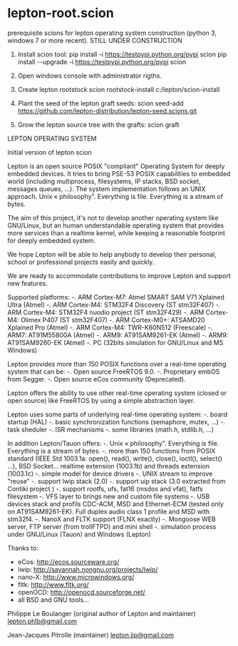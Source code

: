 # lepton-root.scion
prerequisite scions for lepton operating system construction (python 3, windows 7 or more recent).
STILL UNDER CONSTRUCTION

1) Install scion tool:
pip install -i https://testpypi.python.org/pypi scion
pip install --upgrade -i https://testpypi.python.org/pypi scion

2) Open windows console with administrator rigths.

3) Create lepton rootstock
scion rootstock-install  c:/lepton/scion-install

4) Plant the seed of the lepton graft seeds:
scion seed-add https://github.com/lepton-distribution/lepton-seed.scions.git

5) Grow the lepton source tree with the grafts:
scion graft

LEPTON OPERATING SYSTEM

Initial version of lepton scion

Lepton is an open source POSIX "compliant" Operating System for 
deeply embedded devices. It tries to bring PSE-53 POSIX capabilities 
to embedded world (including multiprocess, filesystems, IP stacks, BSD socket,  messages 
queues, ...). 
The system implementation follows an UNIX approach. Unix « philosophy". Everything is file. Everything is a stream of bytes. 

The aim of this project, it's not to develop another operating system 
like GNU/Linux, but an human understandable operating system that provides 
more services than a realtime kernel, while keeping a reasonable footprint 
for deeply embedded system. 

We hope Lepton will be able to help anybody to develop their personal,
school or professional projects easily and quickly.

We are ready to accommodate contributions to improve Lepton and support 
new features.

Supported platforms:
   -. ARM Cortex-M7: Atmel SMART SAM V71 Xplained Ultra (Atmel)
   -. ARM Cortex-M4: STM32F4 Discovery (ST stm32F407)
   -. ARM Cortex-M4: STM32F4 nuodio project (ST stm32F429)
   -. ARM Cortex-M4: Olimex P407 (ST stm32F407)
   -. ARM Cortex-M0+: ATSAMD20 Xplained Pro (Atmel)
   -. ARM Cortex-M4: TWR-K60N512 (Freescale)
   -. ARM7: AT91M55800A (Atmel)
   -. ARM9: AT91SAM9261-EK (Atmel)
   -. ARM9: AT91SAM9260-EK (Atmel)
   -. PC (32bits simulation for GNU/Linux and MS Windows)

Lepton provides more than 150 POSIX functions over a real-time
operating system that can be:
   -. Open source FreeRTOS 9.0. 
   -. Proprietary embOS from Segger.
   -. Open source eCos community (Deprecated).

Lepton offers the ability to use other real-time operating system (closed 
or open source) like FreeRTOS by using a simple abstraction layer. 

Lepton uses some parts of underlying real-time operating system:
   -. board startup (HAL)
   -. basic synchronization functions (semaphore, mutex, ...)
   -. task sheduler
   -. ISR mechanisms
   -. some libraries (math.h, stdlib.h, ...)

In addition Lepton/Tauon offers:
  -. Unix « philosophy". Everything is file. Everything is a stream of bytes. 
  -. more than 150 functions from POSIX standard (IEEE Std 1003.1a: open(), read(), write(), close(), ioctl(), select() …), BSD Socket…
  realtime extension (1003.1b) and threads extension (1003.1c)
  -. simple model for device drivers
  -. UNIX stream to improve "reuse"
  -. support lwip stack (2.0)
  -. support uip stack (3.0 extracted from Contiki project )
  -. support rootfs, ufs, fat16 (msdos and vfat), fatfs filesystem
  -. VFS layer to brings new and custom file systems 
  -. USB devices stack and profils CDC-ACM, MSD and Ethernet-ECM (tested
  only on AT91SAM9261-EK). Full duplex audio class 1 profile and MSD with stm32f4.
  -. NanoX and FLTK support (FLNX exactly)
  -. Mongoose WEB server, FTP server (from trollFTPD) and mini shell
  -. simulation process under GNU/Linux (Tauon) and Windows (Lepton)

   
Thanks to:
   * eCos: http://ecos.sourceware.org/
   * lwip: http://savannah.nongnu.org/projects/lwip/
   * nano-X: http://www.microwindows.org/
   * fltk: http://www.fltk.org/
   * openOCD: http://openocd.sourceforge.net/
   * all BSD and GNU tools...
   

Philippe Le Boulanger (original author of Lepton and maintainer)
<lepton.phlb@gmail.com>

Jean-Jacques Pitrolle (maintainer)
<lepton.jjp@gmail.com>
